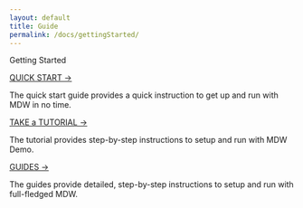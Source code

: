 ```yaml
---
layout: default
title: Guide
permalink: /docs/gettingStarted/
---
```


<section class="intro">
  <div class="grid">
    <div class="unit whole center-on-mobiles">
      <p class="first">Getting Started</p>
    </div>
  </div>
</section>
<section class="features">
  <div class="grid">
    <div class="unit one-third">
      <a href="quick-start">QUICK START &rarr;</a>
	  <p>The quick start guide provides a quick instruction to get up and run with MDW in no time.</p>
    </div>
    <div class="unit one-third">
      <a href="mdw-tutorial">TAKE a TUTORIAL &rarr;</a>
      <p>The tutorial provides step-by-step instructions to setup and run with MDW Demo.</p>
    </div>
    <div class="unit one-third">
      <a href="{{ site.baseurl }}/docs/guides/">GUIDES &rarr;</a>
      <p>The guides provide detailed, step-by-step instructions to setup and run with full-fledged MDW.</p>
    </div>
    <div class="clear"></div>
  </div>
</section>


